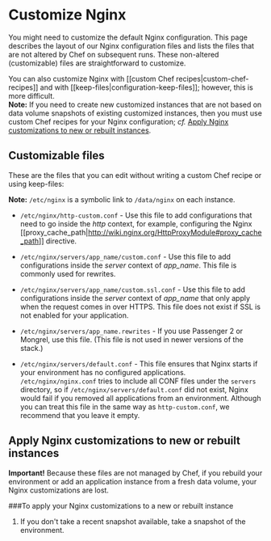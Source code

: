 # Customize Nginx

You might need to customize the default Nginx configuration. This page describes the layout of our Nginx configuration files and lists the files that are not altered by Chef on subsequent runs. These non-altered (customizable) files are straightforward to customize.

You can also customize Nginx with [[custom Chef recipes|custom-chef-recipes]] and with [[keep-files|configuration-keep-files]]; however, this is more difficult.  
**Note:** If you need to create new customized instances that are not based on data volume snapshots of existing customized instances, then you must use custom Chef recipes for your Nginx configuration; *cf.* [Apply Nginx customizations to new or rebuilt instances][2]. 

## Customizable files

These are the files that you can edit without writing a custom Chef recipe or using keep-files:  

**Note:** `/etc/nginx` is a symbolic link to `/data/nginx` on each instance.

* `/etc/nginx/http-custom.conf` - Use this file to add configurations that need to go inside the _http_ context, for example, configuring the Nginx [[proxy_cache_path|http://wiki.nginx.org/HttpProxyModule#proxy_cache_path]] directive.

* `/etc/nginx/servers/app_name/custom.conf` - Use this file to add configurations inside the _server_ context of *app_name*. This file is commonly used for rewrites.

* `/etc/nginx/servers/app_name/custom.ssl.conf` - Use this file to add configurations inside the _server_ context of *app_name* that only apply when the request comes in over HTTPS. This file does not exist if SSL is not enabled for your application.

* `/etc/nginx/servers/app_name.rewrites` - If you use Passenger 2 or Mongrel, use this file. (This file is not  used in newer versions of the stack.) 

<!-- Do you need to say what/how you would use this file if you are on Passenger 2 or Mongrel? Presumably you use it for rewrites... but if that's the case why not just use /etc/nginx/servers/app_name/custom.ssl.conf ? -->

* `/etc/nginx/servers/default.conf` - This file ensures that Nginx starts <!-- even? --> if your environment has no configured applications. `/etc/nginx/nginx.conf` tries to include all CONF files under the `servers` directory, so if `/etc/nginx/servers/default.conf` did not exist, Nginx would fail if you removed all applications from an environment. Although you can treat this file in the same way as  `http-custom.conf`, we recommend that you leave it empty.

<!-- When you write : "if your environment has no configured applications." Do we need the word "configured"? When does my environment have non-configured applications in it? Is the distinction required? -->  


<!--**Question:** What do I need to do after editing these files to have a Nginx configuration changes take effect? -->

<h2 id="topic1"> Apply Nginx customizations to new or rebuilt instances</h2>

**Important!** Because these files are not managed by Chef, if you rebuild your environment or add an application instance from a fresh data volume, your Nginx customizations are lost. 

<!-- Is this about new instances to an existing environment or creating a new environment?  -->

<!-- what are the steps for creating a data volume from a previous snapshot? -->

###To apply your Nginx customizations to a new or rebuilt instance

1. If you don't take a recent snapshot available, take a snapshot of the environment. 
 
<!-- I snapshot a whole environment, right? Not just an instance? -->

<!-- Then I can clone the environment. If I have a cluster, I can add an instance like app or database slave that is based on a snapshot... is Nginx on DB instances or only app instances. -->




[1]: #topic1        "topic1"
[2]: #topic2        "topic2"
[3]: #topic3        "topic3"
[4]: #topic4        "topic4"